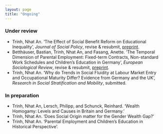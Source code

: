 ```yaml
---
layout: page
title: "Ongoing"
---
```


### Under review

- Trinh, Nhat An. ‘The Effect of Social Benefit Reform on Educational Inequality’, *Journal
of Social Policy*, revise & resubmit, [preprint](http://doi.org/10.31235/osf.io/kpxhf).
- Betthäuser, Bastian, Trinh, Nhat An, and Fasang, Anette. ‘The Temporal Dimension of Parental Employment: Fixed-term Contracts, Non-standard Work Schedules and Children’s Education in Germany’, *European Sociological Review*, revise & resubmit, [preprint](https://www.scripts-berlin.eu/publications/working-paper-series/Working-Paper-12-2021/index.html).
- Trinh, Nhat An. ‘Why do Trends in Social Fluidity at Labour Market Entry and Occupational Maturity Differ? Evidence from Germany and the UK’, *Research in Social Stratification and Mobility*, submitted.

### In preparation

- Trinh, Nhat An, Lersch, Philipp, and Schunck, Reinhard. ‘Wealth Homogamy: Levels and Causes in Britain and Germany.’
- Trinh, Nhat An. ‘Does Social Origin matter for the Gender Wealth Gap?’
- Trinh, Nhat An. ‘Parental Employment and Children’s Education in Historical Perspective’.
